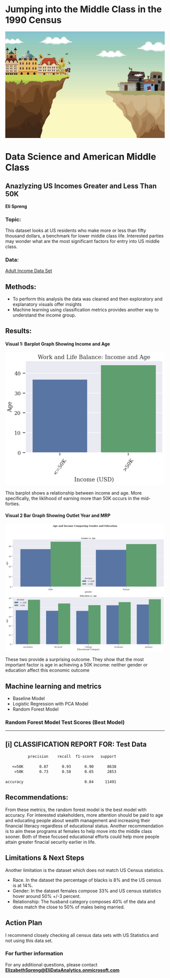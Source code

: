# Jumping into the Middle Class in the 1990 Census
![alt text](https://github.com/Elispreng/Project-2/blob/main/US%20Income.jpg)

# Data Science and American Middle Class
## Anazlyzing US Incomes Greater and Less Than 50K

**Eli Spreng** 

### Topic:

This dataset looks at US residents who make more or less than fifty thousand dollars, a benchmark for lower middle class life. Interested parties
may wonder what are the most significant factors for entry into US middle class. 

### Data:
[Adult Income Data Set](https://www.kaggle.com/datasets/wenruliu/adult-income-dataset)


## Methods:
- To perform this analysis the data was cleaned and then exploratory and explanatory visuals offer insights
- Machine learning using classification metrics provides another way to understand the income group. 

## Results:

#### Visual 1: Barplot Graph Showing Income and Age
![alt text](https://github.com/Elispreng/Project-2/blob/main/Income%20and%20Age.png)

This barplot shows a relationship between income and age. More specifically, the liklihood of earning more than 50K occurs in the mid-forties. 

#### Visual 2 Bar  Graph Showing Outlet Year and MRP

![alt text](https://github.com/Elispreng/Project-2/blob/main/Income_Education%20and%20Gender.png)


These two provide a surprising outcome. They show that the most important factor is age in achieving a 50K income: neither gender or education affect this economic
outcome

## Machine learning and metrics
- Baseline Model
- Logistic Regression with PCA Model
- Random Forest Model


### Random Forest Model Test Scores (Best Model)

------------------------------------------------------------
[i] CLASSIFICATION REPORT FOR: Test Data
------------------------------------------------------------
              precision    recall  f1-score   support

       <=50K       0.87      0.93      0.90      8638
        >50K       0.73      0.58      0.65      2853

    accuracy                           0.84     11491
        
     
## Recommendations:

From these metrics, the random forest model is the best model with accuracy. For interested stakeholders, more attention should be paid to age and 
educating people about wealth management and increasing their financial literacy regardless of educational status. Another recommendation is to aim 
these programs at females to help move into the middle class sooner. Both  of these focused educational efforts could help more people attain
greater finacial security earlier in life. 

## Limitations & Next Steps

Another limitation is the dataset which does not match US Census statistics. 
- Race. In the dataset the percentage of blacks is 8% and the US census is at 14%. 
- Gender: In the dataset females compose 33% and US census statistics hover around 50% +/-3 percent.
- Relationship: The husband category composes 40% of the data and does match the close to 50% of males being married.

## Action Plan
I recommend closely checking all census data sets  with US Statistics and not using this data set. 

### For further information


For any additional questions, please contact **ElizabethSpreng@EliDataAnalytics.onmicrosoft.com**
